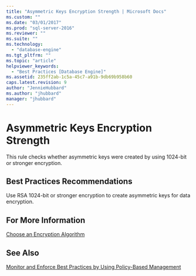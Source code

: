 ```yaml
---
title: "Asymmetric Keys Encryption Strength | Microsoft Docs"
ms.custom: ""
ms.date: "03/01/2017"
ms.prod: "sql-server-2016"
ms.reviewer: ""
ms.suite: ""
ms.technology: 
  - "database-engine"
ms.tgt_pltfrm: ""
ms.topic: "article"
helpviewer_keywords: 
  - "Best Practices [Database Engine]"
ms.assetid: 235ff2ab-1c5a-45c7-a91b-9db69b958b60
caps.latest.revision: 9
author: "JennieHubbard"
ms.author: "jhubbard"
manager: "jhubbard"
---
```

# Asymmetric Keys Encryption Strength
  This rule checks whether asymmetric keys were created by using 1024-bit or stronger encryption.  
  
## Best Practices Recommendations  
 Use RSA 1024-bit or stronger encryption to create asymmetric keys for data encryption.  
  
## For More Information  
 [Choose an Encryption Algorithm](../../relational-databases/security/encryption/choose-an-encryption-algorithm.md)  
  
## See Also  
 [Monitor and Enforce Best Practices by Using Policy-Based Management](../../relational-databases/policy-based-management/monitor-and-enforce-best-practices-by-using-policy-based-management.md)  
  
  